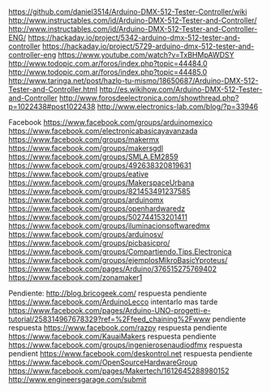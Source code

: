 https://github.com/daniel3514/Arduino-DMX-512-Tester-Controller/wiki
http://www.instructables.com/id/Arduino-DMX-512-Tester-and-Controller/
http://www.instructables.com/id/Arduino-DMX-512-Tester-and-Controller-ENG/
https://hackaday.io/project/5342-arduino-dmx-512-tester-and-controller
https://hackaday.io/project/5729-arduino-dmx-512-tester-and-controller-eng
https://www.youtube.com/watch?v=TxBHMpAWDSY
http://www.todopic.com.ar/foros/index.php?topic=44484.0
http://www.todopic.com.ar/foros/index.php?topic=44485.0
http://www.taringa.net/post/hazlo-tu-mismo/18650687/Arduino-DMX-512-Tester-and-Controller.html
http://es.wikihow.com/Arduino-DMX-512-Tester-and-Controller
http://www.forosdeelectronica.com/showthread.php?p=1022438#post1022438
http://www.electronics-lab.com/blog/?p=33946

Facebook
https://www.facebook.com/groups/arduinomexico
https://www.facebook.com/electronicabasicayavanzada
https://www.facebook.com/groups/makermx
https://www.facebook.com/groups/makersgdl
https://www.facebook.com/groups/SMLA.EM2859
https://www.facebook.com/groups/492638320819631
https://www.facebook.com/groups/eative
https://www.facebook.com/groups/MakerspaceUrbana
https://www.facebook.com/groups/821453491237585
https://www.facebook.com/groups/arduinomx
https://www.facebook.com/groups/openhardwaredz
https://www.facebook.com/groups/502744153201411
https://www.facebook.com/groups/iluminacionsoftwaredmx
https://www.facebook.com/groups/arduinosv/
https://www.facebook.com/groups/picbasicpro/
https://www.facebook.com/groups/Compartiendo.Tips.Electronica
https://www.facebook.com/groups/ejemplosMikroBasicYproteus/
https://www.facebook.com/pages/Arduino/376515275769402
https://www.facebook.com/zonamaker1

Pendiente:
http://blog.bricogeek.com/	respuesta pendiente
https://www.facebook.com/ArduinoLecco	intentarlo mas tarde
https://www.facebook.com/pages/Arduino-UNO-progetti-e-tutorial/258314967678329?ref=%2Ffeed_chaining%2Fwww	pendiente respuesta
https://www.facebook.com/razpy		respuesta pendiente
https://www.facebook.com/KauaiMakers	respuesta pendiente
https://www.facebook.com/groups/ingenierosenaudiodfmx	respuesta pendient
https://www.facebook.com/deskontrol.net		respuesta pendiente
https://www.facebook.com/OpenSourceHardwareGroup
https://www.facebook.com/pages/Makertech/1612645288980152
http://www.engineersgarage.com/submit



